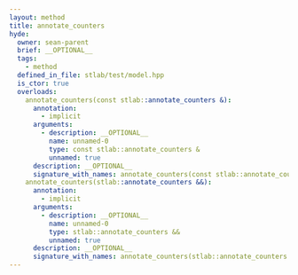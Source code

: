 ```yaml
---
layout: method
title: annotate_counters
hyde:
  owner: sean-parent
  brief: __OPTIONAL__
  tags:
    - method
  defined_in_file: stlab/test/model.hpp
  is_ctor: true
  overloads:
    annotate_counters(const stlab::annotate_counters &):
      annotation:
        - implicit
      arguments:
        - description: __OPTIONAL__
          name: unnamed-0
          type: const stlab::annotate_counters &
          unnamed: true
      description: __OPTIONAL__
      signature_with_names: annotate_counters(const stlab::annotate_counters &)
    annotate_counters(stlab::annotate_counters &&):
      annotation:
        - implicit
      arguments:
        - description: __OPTIONAL__
          name: unnamed-0
          type: stlab::annotate_counters &&
          unnamed: true
      description: __OPTIONAL__
      signature_with_names: annotate_counters(stlab::annotate_counters &&)
---
```

